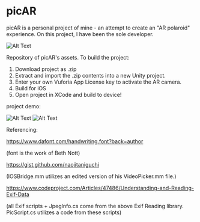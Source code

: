 # picAR
picAR is a personal project of mine - an attempt to create an "AR polaroid" experience.
On this project, I have been the sole developer.

![Alt Text](https://media.giphy.com/media/23mk20zt8D2F0jdQqf/giphy.gif)

Repository of picAR's assets. To build the project:
1) Download project as .zip
2) Extract and import the .zip contents into a new Unity project.
3) Enter your own Vuforia App License key to activate the AR camera.
4) Build for iOS
5) Open project in XCode and build to device!

project demo: 

![Alt Text](https://media.giphy.com/media/j0P7CtnRdWzEFZfEEm/giphy.gif) 
![Alt Text](https://media.giphy.com/media/4N96pTMyGSKzONO5hG/giphy.gif)

Referencing:

https://www.dafont.com/handwriting.font?back=author

(font is the work of Beth Nott)

https://gist.github.com/naojitaniguchi

(IOSBridge.mm utilizes an edited version of his VideoPicker.mm file.)

https://www.codeproject.com/Articles/47486/Understanding-and-Reading-Exif-Data

(all Exif scripts + JpegInfo.cs come from the above Exif Reading library. PicScript.cs utilizes a code from these scripts)
